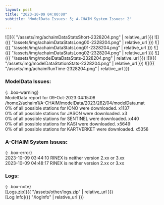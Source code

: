 ```yaml
---
layout: post
title: "2023-10-09 04:00:00"
subtitle: "ModelData Issues: 5; A-CHAIM System Issues: 2"

---
```


![]({{ "/assets/img/achaimDataStatsShort-2328204.png" | relative_url }})
![]({{ "/assets/img/achaimDataStatsLong00-2328204.png" | relative_url }})
![]({{ "/assets/img/achaimDataStatsLong01-2328204.png" | relative_url }})
![]({{ "/assets/img/achaimDataStatsLong02-2328204.png" | relative_url }})
![]({{ "/assets/img/modelDataDataStats-2328204.png" | relative_url }})
![]({{ "/assets/img/modelDataStationStats-2328204.png" | relative_url }})
![]({{ "/assets/img/achaimRunTime-2328204.png" | relative_url }})


### ModelData Issues:  
  
{: .box-warning}  
 ModelData report for 09-Oct-2023 04:15:08   
 /home2/achaim1/A-CHAIM/modelData/2023/282/04/modelData.mat   
 0% of all possible stations for IONO were downloaded. x1137   
 0% of all possible stations for JASON were downloaded. x3   
 0% of all possible stations for SENTINEL were downloaded. x440   
 0% of all possible stations for KASI were downloaded. x5649   
 0% of all possible stations for KARTVERKET were downloaded. x5358   
  
### A-CHAIM System Issues:  
  
{: .box-error}  
2023-10-09 03:44:10 RINEX is neither version 2.xx or 3.xx  
2023-10-09 04:48:17 RINEX is neither version 2.xx or 3.xx  

### Logs:  
  
{: .box-note}  
[Logs.zip]({{ "/assets/other/logs.zip" | relative_url }})  
[Log Info]({{ "/logInfo" | relative_url }})  
